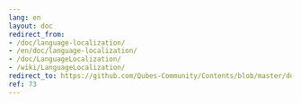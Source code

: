 ```yaml
---
lang: en
layout: doc
redirect_from:
- /doc/language-localization/
- /en/doc/language-localization/
- /doc/LanguageLocalization/
- /wiki/LanguageLocalization/
redirect_to: https://github.com/Qubes-Community/Contents/blob/master/docs/customization/language-localization.md
ref: 73
---
```

